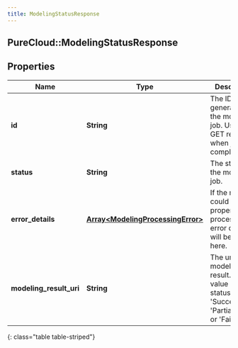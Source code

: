 ```yaml
---
title: ModelingStatusResponse
---
```

## PureCloud::ModelingStatusResponse

## Properties

|Name | Type | Description | Notes|
|------------ | ------------- | ------------- | -------------|
| **id** | **String** | The ID generated for the modeling job.  Use to GET result when job is completed. | [optional] |
| **status** | **String** | The status of the modeling job. | [optional] |
| **error_details** | [**Array&lt;ModelingProcessingError&gt;**](ModelingProcessingError.html) | If the request could not be properly processed, error details will be given here. | [optional] |
| **modeling_result_uri** | **String** | The uri of the modeling result. It has a value if the status is either &#39;Success&#39;, &#39;PartialFailure&#39;, or &#39;Failed&#39;. | [optional] |
{: class="table table-striped"}


